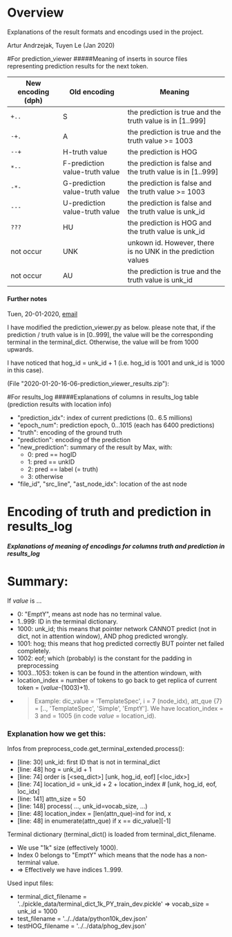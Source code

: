 # Overview
Explanations of the result formats and encodings used in the project.

Artur Andrzejak, Tuyen Le (Jan 2020)


#For prediction_viewer
#####Meaning of inserts in source files representing prediction results for the next token.

New encoding (**dph**) | Old encoding | Meaning
---| --- | ---
`+..` | S | the prediction is true and the truth value is in [1..999]
`-+.` | A | the prediction is true and the truth value >= 1003
`--+` | H-truth value | the prediction is HOG
`*--` | F-prediction value-truth value | the prediction is false and the truth value is in [1..999]
`-*-` | G-prediction value-truth value | the prediction is false and the truth value >= 1003
`---` | U-prediction value-truth value | the prediction is false and the truth value is unk_id
`???` | HU | the prediction is HOG and the truth value is unk_id
not occur | UNK | unkown id. However, there is no UNK in the prediction values
not occur | AU | the prediction is true and the truth value is unk_id

<!---
+ "H-truth value": the prediction is HOG.
+ "S": the prediction is true and the truth value is in [0..999]
+ "AU":  the prediction is true and the truth value is unk_id 
+ "A": the prediction is true and the truth value >= 1001

+ "F-prediction value-truth value": the prediction is false and the truth value is in [0..999]
+ "G-prediction value-truth value": the prediction is false and the truth value >= 1001
+ "U-prediction value-truth value": the prediction is false and the truth value is unk_id

+ "HU": the prediction is HOG and the truth value is unk_id
+ "UNK": unkown id. However, there is no UNK in the prediction values. I checked the CSV file again.--->

#### Further notes
Tuen, 20-01-2020, [email](https://mail.google.com/mail/u/0/?tab=wm#inbox/KtbxLvHcLqJnHqznMZSDHsTVrxWsqtbQBB)

I have modified the prediction_viewer.py as below. please note that,
if the prediction / truth value is in [0..999], the value will be the
corresponding terminal in the terminal_dict. Otherwise, the value will be
from 1000 upwards.

I have noticed that hog_id = unk_id + 1 (i.e. hog_id is 1001 and unk_id is 1000 in this case).

 (File "2020-01-20-16-06-prediction_viewer_results.zip"):


#For results_log
#####Explanations of columns in results_log table (prediction results with location info)

* "prediction_idx": index of current predictions (0.. 6.5 millions)
* "epoch_num": prediction epoch, 0...1015 (each has 6400 predictions)
* "truth": encoding of the ground truth 
* "prediction": encoding of the prediction 
* "new_prediction": summary of the result by Max, with:
    * 0: pred == hogID
    * 1: pred == unkID
    * 2: pred == label (= truth)
    * 3: otherwise
* "file_id", "src_line", "ast_node_idx": location of the ast node


# Encoding of truth and prediction in results_log
##### Explanations of meaning of encodings for columns truth and prediction in results_log 

# Summary:
If *value* is ...

* 0: "EmptY", means ast node has no terminal value.
* 1..999: ID in the terminal dictionary.
* 1000: unk_id; this means that pointer network CANNOT predict (not in dict, 
		not in attention window), AND phog predicted wrongly.
* 1001: hog; this means that hog predicted correctly BUT pointer net failed completely.
* 1002: eof; which (probably) is the constant for the padding in preprocessing
* 1003...1053: token is can be found in the attention windown, with
 *  location_index = number of tokens to go back to get replica of current token = (*value*-(1003)+1). 
 * > Example: dic_value = 'TemplateSpec', i = 7 (node_idx), att_que {7} = [.., 'TemplateSpec', 'Simple', 'EmptY']. 
   > We have location_index = 3 and <value> = 1005 (in code *value* = location_id).  

### Explanation how we get this:

Infos from preprocess_code.get_terminal_extended.process():
* [line: 30]  unk_id: first ID that is not in terminal_dict
* [line: 48]  hog = unk_id + 1
* [line: 74]  order is [<seq_dict>] [unk, hog_id, eof] [<loc_idx>]
* [line: 74]  location_id = unk_id + 2 + location_index  # [unk, hog_id, eof, loc_idx]
* [line: 141] attn_size = 50
* [line: 148] process( ..., unk_id=vocab_size, ...)
* [line: 48]  location_index = [len(attn_que)-ind for ind, x
* [line: 48]      in enumerate(attn_que) if x == dic_value][-1]


Terminal dictionary (terminal_dict() is loaded from terminal_dict_filename.
*    We use "1k" size (effectively 1000).
*    Index 0 belongs to "EmptY" which means that the node has a non-terminal value.
*    => Effectively we have indices 1..999.

Used input files:
*    terminal_dict_filename = '../pickle_data/terminal_dict_1k_PY_train_dev.pickle'
    =>     vocab_size = unk_id = 1000
*    test_filename = '../../data/python10k_dev.json'
*    testHOG_filename = '../../data/phog_dev.json'

